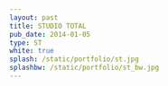 ```yaml
---
layout: past
title: STUDIO TOTAL
pub_date: 2014-01-05
type: ST
white: true
splash: /static/portfolio/st.jpg
splashbw: /static/portfolio/st_bw.jpg
---
```


